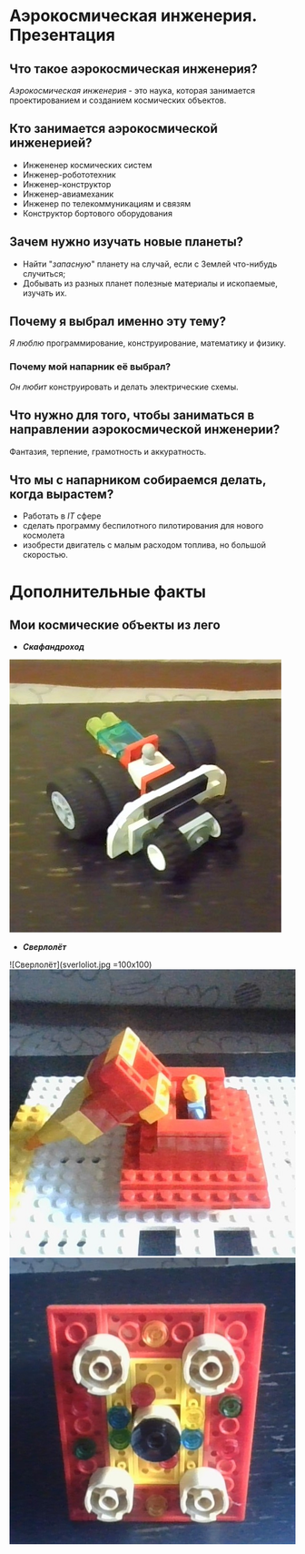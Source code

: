 # Аэрокосмическая инженерия. Презентация #


## Что такое аэрокосмическая инженерия? ##
_Аэрокосмическая инженерия_ - это наука, которая занимается проектированием и созданием космических объектов.

## Кто занимается аэрокосмической инженерией? ##
* Инжененер космических систем
* Инженер-робототехник 
* Инженер-конструктор
* Инженер-авиамеханик
* Инженер по телекоммуникациям и связям 
* Конструктор бортового оборудования

## Зачем нужно изучать новые планеты? ##
* Найти "_запасную_" планету на случай, если с Землей что-нибудь случиться;
* Добывать из разных планет полезные материалы и ископаемые, изучать их.

## Почему я выбрал именно эту тему? ##
_Я люблю_ программирование, 
        конструирование, 
        математику и физику.
### Почему мой напарник её выбрал? ###
_Он любит_ конструировать и делать электрические схемы.

## Что нужно для того, чтобы заниматься в направлении аэрокосмической инженерии? ##
Фантазия, терпение, грамотность и аккуратность.

## Что мы с напарником собираемся делать, когда вырастем? ##
* Работать в _IT_ сфере
* сделать программу беспилотного пилотирования для нового космолета
* изобрести двигатель с малым расходом топлива, но большой скоростью.


# Дополнительные факты #

## Мои космические объекты из лего ##
* ___Скафандроход___

![Скафандроход](scafandrohod.jpg)

* ___Сверлолёт___

![Сверлолёт](sverloliot.jpg =100x100) ![Пилот](sverloliot-open.jpg) ![Сверла](sverloliot-sverla.jpg)